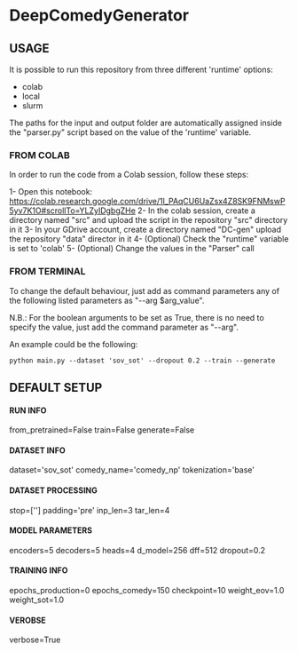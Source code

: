 # DeepComedyGenerator
## USAGE

It is possible to run this repository from three different 'runtime' options:
 - colab
 - local
 - slurm

The paths for the input and output folder are automatically assigned inside the "parser.py" script
based on the value of the 'runtime' variable.

### FROM COLAB

In order to run the code from a Colab session, follow these steps:

1- Open this notebook: https://colab.research.google.com/drive/1l_PAqCU6UaZsx4Z8SK9FNMswP5yv7K1O#scrollTo=YLZyIDgbgZHe
2- In the colab session, create a directory named "src" and upload the script in the repository "src" directory in it
3- In your GDrive account, create a directory named "DC-gen" upload the repository "data" director in it
4- (Optional) Check the "runtime" variable is set to 'colab'
5- (Optional) Change the values in the "Parser" call

### FROM TERMINAL

To change the default behaviour, just add as command parameters
any of the following listed parameters as "--arg $arg_value".

N.B.: For the boolean arguments to be set as True, there is no need to
specify the value, just add the command parameter as "--arg".

An example could be the following:
```
python main.py --dataset 'sov_sot' --dropout 0.2 --train --generate
```

## DEFAULT SETUP
#### RUN INFO
from_pretrained=False
train=False
generate=False
#### DATASET INFO
dataset='sov_sot'
comedy_name='comedy_np'
tokenization='base'
#### DATASET PROCESSING
stop=['</v>']
padding='pre'
inp_len=3
tar_len=4
#### MODEL PARAMETERS
encoders=5
decoders=5
heads=4
d_model=256
dff=512
dropout=0.2
#### TRAINING INFO
epochs_production=0
epochs_comedy=150
checkpoint=10
weight_eov=1.0
weight_sot=1.0
#### VEROBSE
verbose=True